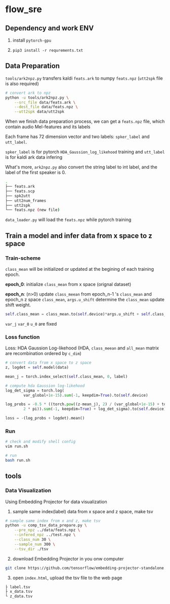 # flow_sre

## Dependency and work ENV

1. install `pytorch-gpu` 

2. `pip3 install -r requrements.txt`

## Data Preparation

`tools/ark2npz.py` transfers kaldi `feats.ark` to numpy `feats.npz` (`utt2spk` file is also required)

```bash
# convert ark to npz
python -u tools/ark2npz.py \
    --src_file data/feats.ark \
    --dest_file data/feats.npz \
    --utt2spk data/utt2spk
```

When we finish data preparation process, we can get a `feats.npz` file, which contain audio Mel-features and its labels

Each frame has 72 dimension vector and two labels: `spker_label` and `utt_label`.

`spker_label` is for pytorch `HDA_Gaussion_log_likehood` training and `utt_label` is for kaldi ark data infering

What's more, `ark2npz.py` also convert the string label to int label, and the label of the first speaker is 0.

```bash
.
├── feats.ark
├── feats.scp
├── spk2utt
├── utt2num_frames
├── utt2spk
└── feats.npz (new file)
```

`data_loader.py` will load the `feats.npz` while pytorch training

## Train a model and infer data from x space to z space

### Train-scheme

`class_mean` will be initialized or updated at the begining of each training epoch.

**epoch_0**: initialize `class_mean` from x space (orignal dataset)

**epoch_n**: (n>0) update `class_meean` from epoch_n-1 's `class_mean` and epoch_n z space `class_mean`, `args.u_shift` determine the `class_mean` update shift weight.

```python
self.class_mean = class_mean.to(self.device)*args.u_shift + self.class_mean*(1.0-args.u_shift)
```

`var_j` `var_0` `u_0` are fixed

### Loss function

Loss: HDA Gaussion Log-likehood (HDA, `class_meean` and `all_mean` matrix are recombination ordered by `c_dim`)

```python
# convert data from x space to z space
z, logdet = self.model(data)

mean_j = torch.index_select(self.class_mean, 0, label)

# compute hda Gaussion log-likehood
log_det_sigma = torch.log(
		var_global+1e-15).sum(-1, keepdim=True).to(self.device)

log_probs = -0.5 * ((torch.pow((z-mean_j), 2) / (var_global+1e-15) + torch.log(
		2 * pi)).sum(-1, keepdim=True) + log_det_sigma).to(self.device)

loss = -(log_probs + logdet).mean()
```

### Run

```bash
# check and modify shell config
vim run.sh

# run
bash run.sh
```

## tools

### Data Visualization

Using Embedding Projector for data visualization

1. sample same index(label) data from x space and z space, make tsv

```bash
# sample same index from x and z, make tsv
python -u comp_tsv_data_prepare.py \
    --pre_npz ../data/feats.npz \
    --infered_npz ../test.npz \
    --class_num 30 \
    --sample_num 300 \
    --tsv_dir ./tsv
```

2. download Embedding Projector in you onw computer

```bash
git clone https://github.com/tensorflow/embedding-projector-standalone.git
```

3. open `index.html`, upload the tsv file to the web page

```bash
├ label.tsv
├ x_data.tsv
└ z_data.tsv
```
